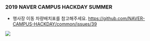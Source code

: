 ### 2019 NAVER CAMPUS HACKDAY SUMMER 

* 행사장 이동 차량배치표를 참고해주세요.
https://github.com/NAVER-CAMPUS-HACKDAY/common/issues/39

<img src="https://github.com/NAVER-CAMPUS-HACKDAY/common/blob/master/19CHACK_S.png" />
